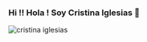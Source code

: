 ### Hi !! Hola ! Soy Cristina Iglesias 👋  




![cristina iglesias](https://user-images.githubusercontent.com/68432004/149180073-7ea1afe6-e9bd-4bc1-8297-b173c274dbd5.png)











<!--
**CristinaIglesias/CristinaIglesias** is a ✨ _special_ ✨ repository because its `README.md` (this file) appears on your GitHub profile.

